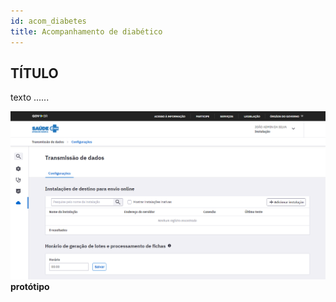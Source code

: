 ```yaml
---
id: acom_diabetes
title: Acompanhamento de diabético
---
```


## TÍTULO

texto ......


![Figura 1 - protótipo](assets/Figura1.png "teste") **protótipo**
